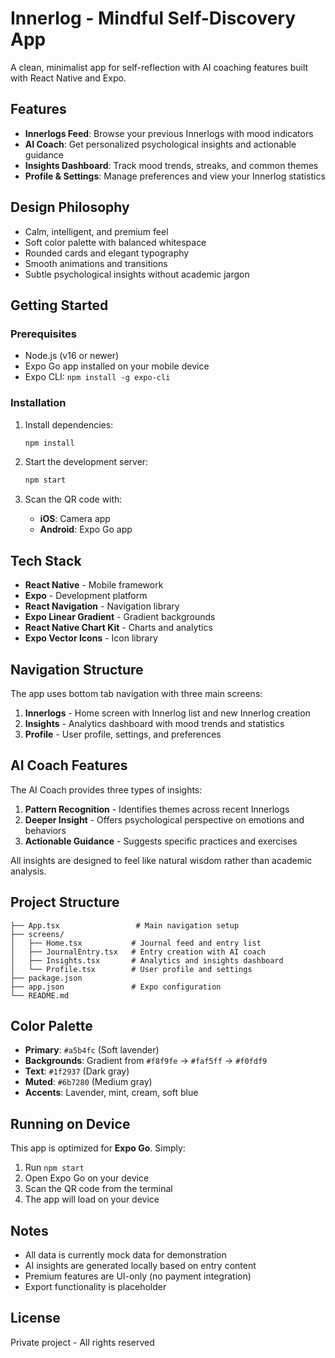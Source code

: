 # Innerlog - Mindful Self-Discovery App

A clean, minimalist app for self-reflection with AI coaching features built with React Native and Expo.

## Features

- **Innerlogs Feed**: Browse your previous Innerlogs with mood indicators
- **AI Coach**: Get personalized psychological insights and actionable guidance
- **Insights Dashboard**: Track mood trends, streaks, and common themes
- **Profile & Settings**: Manage preferences and view your Innerlog statistics

## Design Philosophy

- Calm, intelligent, and premium feel
- Soft color palette with balanced whitespace
- Rounded cards and elegant typography
- Smooth animations and transitions
- Subtle psychological insights without academic jargon

## Getting Started

### Prerequisites

- Node.js (v16 or newer)
- Expo Go app installed on your mobile device
- Expo CLI: `npm install -g expo-cli`

### Installation

1. Install dependencies:
   ```bash
   npm install
   ```

2. Start the development server:
   ```bash
   npm start
   ```

3. Scan the QR code with:
   - **iOS**: Camera app
   - **Android**: Expo Go app

## Tech Stack

- **React Native** - Mobile framework
- **Expo** - Development platform
- **React Navigation** - Navigation library
- **Expo Linear Gradient** - Gradient backgrounds
- **React Native Chart Kit** - Charts and analytics
- **Expo Vector Icons** - Icon library

## Navigation Structure

The app uses bottom tab navigation with three main screens:

1. **Innerlogs** - Home screen with Innerlog list and new Innerlog creation
2. **Insights** - Analytics dashboard with mood trends and statistics
3. **Profile** - User profile, settings, and preferences

## AI Coach Features

The AI Coach provides three types of insights:

1. **Pattern Recognition** - Identifies themes across recent Innerlogs
2. **Deeper Insight** - Offers psychological perspective on emotions and behaviors
3. **Actionable Guidance** - Suggests specific practices and exercises

All insights are designed to feel like natural wisdom rather than academic analysis.

## Project Structure

```
├── App.tsx                 # Main navigation setup
├── screens/
│   ├── Home.tsx           # Journal feed and entry list
│   ├── JournalEntry.tsx   # Entry creation with AI coach
│   ├── Insights.tsx       # Analytics and insights dashboard
│   └── Profile.tsx        # User profile and settings
├── package.json
├── app.json               # Expo configuration
└── README.md
```

## Color Palette

- **Primary**: `#a5b4fc` (Soft lavender)
- **Backgrounds**: Gradient from `#f8f9fe` → `#faf5ff` → `#f0fdf9`
- **Text**: `#1f2937` (Dark gray)
- **Muted**: `#6b7280` (Medium gray)
- **Accents**: Lavender, mint, cream, soft blue

## Running on Device

This app is optimized for **Expo Go**. Simply:

1. Run `npm start`
2. Open Expo Go on your device
3. Scan the QR code from the terminal
4. The app will load on your device

## Notes

- All data is currently mock data for demonstration
- AI insights are generated locally based on entry content
- Premium features are UI-only (no payment integration)
- Export functionality is placeholder

## License

Private project - All rights reserved
